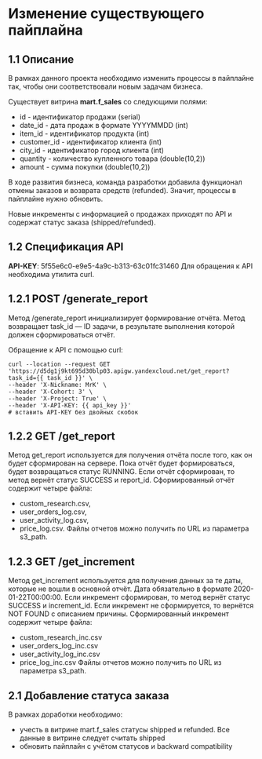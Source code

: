 # Изменение существующего пайплайна

## 1.1 Описание
В рамках данного проекта необходимо изменить процессы в пайплайне так, чтобы они соответствовали новым задачам бизнеса.
 
Существует витрина **mart.f_sales** со следующими полями:

- id - идентификатор продажи (serial)
- date_id - дата продаж в формате YYYYMMDD (int)
- item_id - идентификатор продукта  (int)
- customer_id - идентификатор клиента  (int)
- сity_id - идентификатор город клиента (int)
- quantity - количество купленного товара (double(10,2))
- amount - сумма покупки (double(10,2))

В ходе развития бизнеса, команда разработки добавила функционал отмены заказов и возврата средств (refunded). Значит, процессы в пайплайне нужно обновить.

Новые инкременты с информацией о продажах приходят по API и содержат статус заказа (shipped/refunded).

## 1.2 Спецификация API 
**API-KEY**: 5f55e6c0-e9e5-4a9c-b313-63c01fc31460
Для обращения к API необходима утилита curl.

## 1.2.1 POST /generate_report
Метод /generate_report инициализирует формирование отчёта. 
Метод возвращает task_id — ID задачи, в результате выполнения которой должен сформироваться отчёт.

Обращение к API с помощью curl:

```console
curl --location --request GET 'https://d5dg1j9kt695d30blp03.apigw.yandexcloud.net/get_report?task_id={{ task_id }}' \
--header 'X-Nickname: MrK' \
--header 'X-Cohort: 3' \
--header 'X-Project: True' \
--header 'X-API-KEY: {{ api_key }}' 
# вставить API-KEY без двойных скобок
```

## 1.2.2 GET /get_report
Метод get_report используется для получения отчёта после того, как он будет сформирован на сервере.
Пока отчёт будет формироваться, будет возвращаться статус RUNNING.
Если отчёт сформирован, то метод вернёт статус SUCCESS и report_id.
Сформированный отчёт содержит четыре файла:

- custom_research.csv,
- user_orders_log.csv,
- user_activity_log.csv,
- price_log.csv.
Файлы отчетов можно получить по URL из параметра s3_path.

## 1.2.3 GET /get_increment
Метод get_increment используется для получения данных за те даты, которые не вошли в основной отчёт. Дата обязательно в формате 2020-01-22T00:00:00.
Если инкремент сформирован, то метод вернёт статус SUCCESS и increment_id. Если инкремент не сформируется, то вернётся NOT FOUND с описанием причины.
Сформированный инкремент содержит четыре файла: 

- custom_research_inc.csv 
- user_orders_log_inc.csv 
- user_activity_log_inc.csv
- price_log_inc.csv
Файлы отчетов можно получить по URL из параметра s3_path.

## 2.1 Добавление статуса заказа
В рамках доработки необходимо: 

- учесть в витрине mart.f_sales статусы shipped и refunded. Все данные в витрине следует считать shipped
- обновить пайплайн с учётом статусов и backward compatibility
